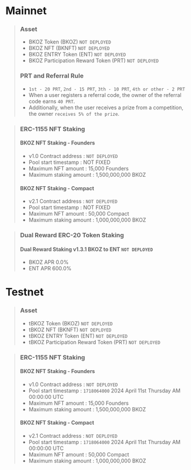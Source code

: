 # Mainnet
>### Asset
> * BKOZ Token (BKOZ) `NOT DEPLOYED`
> * BKOZ NFT (BKNFT) `NOT DEPLOYED`
> * BKOZ ENTRY Token (ENT) `NOT DEPLOYED`
> * BKOZ Participation Reward Token (PRT) `NOT DEPLOYED`
>### PRT and Referral Rule
> * `1st - 20 PRT`, `2nd - 15 PRT`, `3th - 10 PRT`, `4th or other - 2 PRT`
> * When a user registers a referral code, the owner of the referral code earns `40 PRT`. 
> * Additionally, when the user receives a prize from a competition, the owner `receives 5% of the prize`.

> ### ERC-1155 NFT Staking
> #### BKOZ NFT Staking - Founders
> * v1.0 Contract address : `NOT DEPLOYED`
> * Pool start timestamp : NOT FIXED
> * Maximum NFT amount : 15,000 Founders
> * Maximum staking amount : 1,500,000,000 BKOZ
> #### BKOZ NFT Staking - Compact
> * v2.1 Contract address : `NOT DEPLOYED`
> * Pool start timestamp : NOT FIXED
> * Maximum NFT amount : 50,000 Compact
> * Maximum staking amount : 1,000,000,000 BKOZ

> ### Dual Reward ERC-20 Token Staking
> #### Dual Reward Staking v1.3.1 BKOZ to ENT `NOT DEPLOYED`
> * BKOZ APR 0.0%
> * ENT APR 600.0%

# Testnet
>### Asset
> * tBKOZ Token (BKOZ) `NOT DEPLOYED`
> * tBKOZ NFT (BKNFT) `NOT DEPLOYED`
> * tBKOZ ENTRY Token (ENT) `NOT DEPLOYED`
> * tBKOZ Participation Reward Token (PRT) `NOT DEPLOYED`

> ### ERC-1155 NFT Staking
> #### BKOZ NFT Staking - Founders
> * v1.0 Contract address : `NOT DEPLOYED`
> * Pool start timestamp : `1718064000` 2024 April 11st Thursday AM 00:00:00 UTC
> * Maximum NFT amount : 15,000 Founders
> * Maximum staking amount : 1,500,000,000 BKOZ
> #### BKOZ NFT Staking - Compact
> * v2.1 Contract address : `NOT DEPLOYED`
> * Pool start timestamp : `1718064000` 2024 April 11st Thursday AM 00:00:00 UTC
> * Maximum NFT amount : 50,000 Compact
> * Maximum staking amount : 1,000,000,000 BKOZ